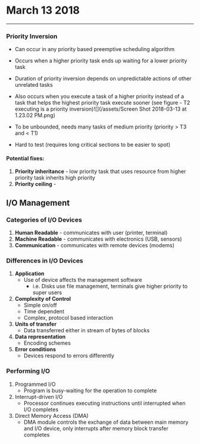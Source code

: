 # March 13 2018
---
### Priority Inversion
- Can occur in any priority based preemptive scheduling algorithm
- Occurs when a higher priority task ends up waiting for a lower priority task

- Duration of priority inversion depends on unpredictable actions of other unrelated tasks
- Also occurs when you execute a task of a higher priority instead of a task that helps the highest priority task execute sooner (see figure - T2 executing is a priority inversion)![](/assets/Screen Shot 2018-03-13 at 1.23.02 PM.png)

- To be unbounded, needs many tasks of medium priority (priority > T3 and < T1)
- Hard to test (requires long critical sections to be easier to spot)

#### Potential fixes:
1. **Priority inheritance** - low priority task that uses resource from higher priority task inherits high priority
2. **Priority ceiling** - 


## I/O Management

### Categories of I/O Devices
1. **Human Readable** - communicates with user (printer, terminal)
2. **Machine Readable** - communicates with electronics (USB, sensors)
3. **Communication** - communicates with remote devices (modems)

### Differences in I/O Devices
1. **Application**
    - Use of device affects the management software
        - i.e. Disks use file management, terminals give higher priority to super users
2. **Complexity of Control**
    - Simple on/off
    - Time dependent
    - Complex, protocol based interaction
3. **Units of transfer**
    - Data transferred either in stream of bytes of blocks
4. **Data representation**
    - Encoding schemes
5. **Error conditions**
    - Devices respond to errors differently
    
### Performing I/O
1. Programmed I/O
    - Program is busy-waiting for the operation to complete
2. Interrupt-driven I/O
    - Processor continues executing instructions until interrupted when I/O completes
3. Direct Memory Access (DMA)
    - DMA module controls the exchange of data between main memory and I/O device, only interrupts after memory block transfer completes

